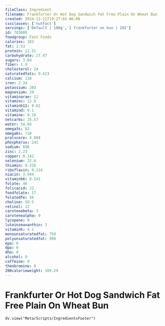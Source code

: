 ```yaml
---
fileClass: Ingredient
filename: Frankfurter Or Hot Dog Sandwich Fat Free Plain On Wheat Bun
created: 2024-12-21T19:27:02-06:00
cssclasses: ['nutFact']
servings: ['Default | 100g','1 frankfurter on bun | 102']
id: 783688
foodgroup: Fast Foods
calories: 183
fat: 2.53
protein: 12.51
carbohydrate: 27.47
sugars: 3.04
fiber: 1.9
cholesterol: 24
saturatedfats: 0.623
calcium: 118
iron: 2.34
potassium: 203
magnesium: 29
vitaminarae: 12
vitaminc: 11.9
vitaminb12: 0.61
vitamind: 0.1
vitamine: 0.18
netcarbs: 25.57
water: 54.66
omega3s: 82
omega6s: 710
pralscore: 4.804
phosphorus: 142
sodium: 696
zinc: 2.23
copper: 0.142
selenium: 22.8
thiamin: 0.316
riboflavin: 0.214
niacin: 3.944
vitaminb6: 0.141
folate: 40
folicacid: 23
foodfolate: 17
folatedfe: 56
choline: 50.5
retinol: 12
carotenebeta: 3
carotenealpha: 0
lycopene: 0
luteinzeaxanthin: 3
vitamink: 4.1
monounsaturatedfat: 750
polyunsaturatedfat: 998
epa: 0
dpa: 0
dha: 0
alcohol: 0
caffeine: 0
theobromine: 0
200calorieweight: 109.29
---
```


# Frankfurter Or Hot Dog Sandwich Fat Free Plain On Wheat Bun

```dataviewjs
dv.view("Meta/Scripts/IngredientsFooter")
```